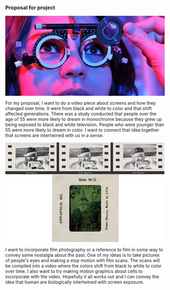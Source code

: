 
<h3>Proposal for project</h3>

<img src="20160105194018-woman-eye-exam-girl-eyes.jpeg" align="middle">
<br>
<p>For my proposal, I want to do a video piece about screens and how they changed over time. It went from black and white to color and that shift affected generations. There was a study conducted that people over the age of 55 were more likely to dream in monochrome because they grew up being exposed to black and white television. People who were younger than 55 were more likely to dream in color. I want to connect that idea together that screens are intertwined with us in a sense.
</p>
<img src="ex1.jpg" align="middle">
<img src="example2.jpg" align="middle">
<br>
<p>
I want to incorporate film photography or a reference to film in some way to convey some nostalgia about the past. One of my ideas is to take pictures of people's eyes and making a stop motion with film scans. The scans will be compiled into a video where the colors shift from black to white to color over time. I also want to try making motion graphics about cells to incorporate with the video. Hopefully it all works out and I can convey the idea that human are biologically intertwined with screen exposure. 
</p>
